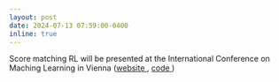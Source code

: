```yaml
---
layout: post
date: 2024-07-13 07:59:00-0400
inline: true
---
```


Score matching RL will be presented at the International Conference on Maching Learning in Vienna (<a href="/qsm">website <i class="fas fa-globe"></i></a>, <a href="https://github.com/Alescontrela/score_matching_rl">code <i class="fas fa-file-code"></i></a>)